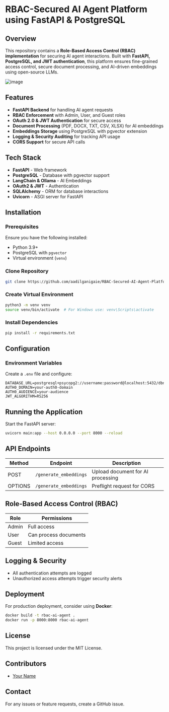 # RBAC-Secured AI Agent Platform using FastAPI & PostgreSQL

## Overview
This repository contains a **Role-Based Access Control (RBAC) implementation** for securing AI agent interactions. Built with **FastAPI, PostgreSQL, and JWT authentication**, this platform ensures fine-grained access control, secure document processing, and AI-driven embeddings using open-source LLMs.

![image](https://github.com/user-attachments/assets/1b2de021-7522-414c-98b2-6e2fe230d2e9)


## Features
- **FastAPI Backend** for handling AI agent requests
- **RBAC Enforcement** with Admin, User, and Guest roles
- **OAuth 2.0 & JWT Authentication** for secure access
- **Document Processing** (PDF, DOCX, TXT, CSV, XLSX) for AI embeddings
- **Embeddings Storage** using PostgreSQL with pgvector extension
- **Logging & Security Auditing** for tracking API usage
- **CORS Support** for secure API calls

## Tech Stack
- **FastAPI** - Web framework
- **PostgreSQL** - Database with pgvector support
- **LangChain & Ollama** - AI Embeddings
- **OAuth2 & JWT** - Authentication
- **SQLAlchemy** - ORM for database interactions
- **Uvicorn** - ASGI server for FastAPI

## Installation
### Prerequisites
Ensure you have the following installed:
- Python 3.9+
- PostgreSQL with `pgvector`
- Virtual environment (`venv`)

### Clone Repository
```bash
git clone https://github.com/aadilganigaie/RBAC-Secured-AI-Agent-Platform-using-FastAPI-PostgreSQL.git
```

### Create Virtual Environment
```bash
python3 -m venv venv
source venv/bin/activate  # For Windows use: venv\Scripts\activate
```

### Install Dependencies
```bash
pip install -r requirements.txt
```

## Configuration
### Environment Variables
Create a `.env` file and configure:
```env
DATABASE_URL=postgresql+psycopg2://username:password@localhost:5432/dbname
AUTH0_DOMAIN=your-auth0-domain
AUTH0_AUDIENCE=your-audience
JWT_ALGORITHM=RS256
```

## Running the Application
Start the FastAPI server:
```bash
uvicorn main:app --host 0.0.0.0 --port 8000 --reload
```

## API Endpoints
| Method | Endpoint | Description |
|--------|---------|-------------|
| POST   | `/generate_embeddings` | Upload document for AI processing |
| OPTIONS | `/generate_embeddings` | Preflight request for CORS |

## Role-Based Access Control (RBAC)
| Role  | Permissions |
|-------|------------|
| Admin | Full access |
| User  | Can process documents |
| Guest | Limited access |

## Logging & Security
- All authentication attempts are logged
- Unauthorized access attempts trigger security alerts

## Deployment
For production deployment, consider using **Docker**:
```bash
docker build -t rbac-ai-agent .
docker run -p 8000:8000 rbac-ai-agent
```

## License
This project is licensed under the MIT License.

## Contributors
- [Your Name](https://github.com/yourusername)

## Contact
For any issues or feature requests, create a GitHub issue.
